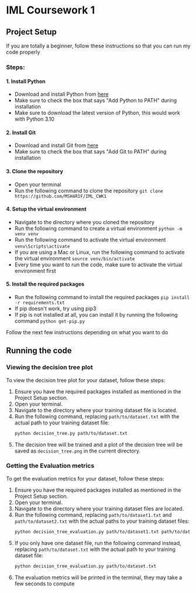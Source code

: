 # IML Coursework 1

## Project Setup

If you are totally a beginner, follow these instructions so that you can run my code properly

### Steps:
#### 1. Install Python
- Download and install Python from [here](https://www.python.org/downloads/)
- Make sure to check the box that says "Add Python to PATH" during installation
- Make sure to download the latest version of Python, this would work with Python 3.10

#### 2. Install Git
- Download and install Git from [here](https://git-scm.com/downloads)
- Make sure to check the box that says "Add Git to PATH" during installation

#### 3. Clone the repository
- Open your terminal
- Run the following command to clone the repository
```git clone https://github.com/MSH4R1F/IML_CWK1```

#### 4. Setup the virtual environment
- Navigate to the directory where you cloned the repository
- Run the following command to create a virtual environment
```python -m venv venv```
- Run the following command to activate the virtual environment
```venv\Scripts\activate```
- If you are using a Mac or Linux, run the following command to activate the virtual environment
```source venv/bin/activate```
- Every time you want to run the code, make sure to activate the virtual environment first
#### 5. Install the required packages
- Run the following command to install the required packages
```pip install -r requirements.txt```
- If pip doesn't work, try using pip3
- If pip is not installed at all, you can install it by running the following command
```python get-pip.py```

Follow the next few instructions depending on what you want to do


## Running the code

### Viewing the decision tree plot
To view the decision tree plot for your dataset, follow these steps:

1. Ensure you have the required packages installed as mentioned in the Project Setup section.
2. Open your terminal.
3. Navigate to the directory where your training dataset file is located.
4. Run the following command, replacing `path/to/dataset.txt` with the actual path to your training dataset file:
    ```bash
    python decision_tree.py path/to/dataset.txt
    ```
5. The decision tree will be trained and a plot of the decision tree will be saved as `decision_tree.png` in the current directory.


### Getting the Evaluation metrics
To get the evaluation metrics for your dataset, follow these steps:

1. Ensure you have the required packages installed as mentioned in the Project Setup section.
2. Open your terminal.
3. Navigate to the directory where your training dataset files are located.
4. Run the following command, replacing `path/to/dataset1.txt` and `path/to/dataset2.txt` with the actual paths to your training dataset files:
    ```bash
    python decision_tree_evaluation.py path/to/dataset1.txt path/to/dataset2.txt
    ```
5. If you only have one dataset file, run the following command instead, replacing `path/to/dataset.txt` with the actual path to your training dataset file:
    ```bash
    python decision_tree_evaluation.py path/to/dataset.txt
    ```
6. The evaluation metrics will be printed in the terminal, they may take a few seconds to compute



